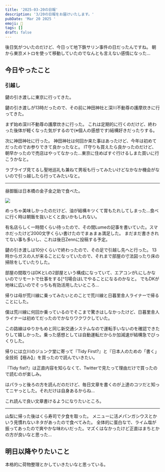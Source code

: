 ```yaml
---
title: '2025-03-20の日報'
description: '3/20の日報をお届けいたします。'
pubDate: 'Mar 20 2025 '
emoji: 🦊
tags: []
draft: false
---
```


後日気がついたのだけど、今日って地下鉄サリン事件の日だったんですね。
朝から東京メトロを使って移動していたのでなんとも言えない感情になった...

## 今日やったこと

### 引越し

鍵の引き渡しに東京に行ってきた。

鍵の引き渡しが13時だったので、その前に神田神社と深川不動尊の護摩炊きに行ってきた。

まず始め深川不動尊の護摩炊きに行った。
これは定期的に行くのだけど、終わった後体が軽くなった気がするので(※個人の感想です)結構好きだったりする。

次に神田神社に行った。
神田神社は何回か来た事はあったけど、今年は初めてだったのでお参りできて良かったなと。
IT守りも買えたら良かったのだけど、朝早かったので売店はやってなかった...東京に住めばすぐ行けるしまた買いに行こうかなと。

ラブライブ見てるし聖地巡礼も兼ねて男坂も行ってみたいけどなかなか機会がないので引っ越したら行ってみたいなと。

---

昼御飯は日本橋の金子金之助で食べた。

![](/home/coma/.ghq/github.com/Comamoca/blog/src/images/2025-03-25-174333.png)

めっちゃ美味しかったのだけど、油が結構キツくて胃もたれしてしまった...食べに行く時は朝飯を抜いとくと良いかもしれない。

有名店らしく一時間くらい待ったので、その間Lumeの記事を書いていた。スマホだったけど2000文字くらい書けたのでまぁまぁ満足した。
まだまだ書ききれてない事も多いし、これは後日Zennに投稿する予定。

鍵の引き渡しは10分くらいで終わったので、その足で引越し先へと行った。
13時からガスの人が来ることになっていたので、それまで部屋の寸法図ったり床の掃除をしていたりした。

部屋の間取りはDKとLの2部屋という構成になっていて、エアコンがLにしかないのでリモートで仕事をする[^1]場合はLでやることになるのかなと。
でもDKが地味に広いのでそっちも有効活用したいところ...

帰りは母が荒川線に乗ってみたいとのことで荒川線と日暮里舎人ライナーで帰ることにした。

僕は荒川線に何回か乗っているのでそこまで驚きはしなかったけど、日暮里舎人ライナーは初めてだったのでかなりワクワクしていた。

この路線はゆりかもめと同じ新交通システムなので運転手いないのを確認できたりして嬉しかった。乗った感想としては自動運転だからか加減速が結構急でびっくりした。

帰りには立川のジュンク堂に寄って『Tidy
First?』と『日本人のための「書く」全技術【極み】』を買ったので読んでいきたい。

『Tidy
fist?』は正直内容を知らなくて、Twitterで見たって理由だけで買ったので読むのが楽しみ。

はパラっと後ろの方を読んだのだけど、毎日文章を書くのが上達のコツだと知ってニヤっとした。それだけは自身あるからね...

これ読んで良い文章書けるようになりたいところ。

---

山梨に帰った後はくら寿司で夕食を取った。
メニューに活〆パンガシウスとかいう見慣れないネタがあったので食べてみた。
全体的に蛋白なで、ライム塩が振ってあったので爽やかな味わいだった。マズくはなかったけど正直はまちとかの方が良いなと思った...

## 明日以降やりたいこと

本格的に荷物整理とかしていきたいなと思っている。
